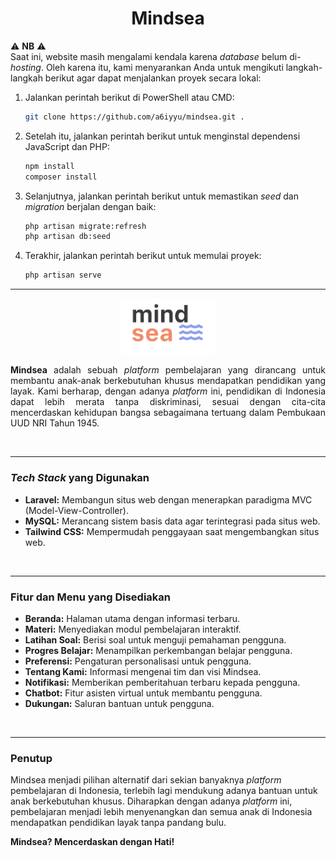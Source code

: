 <h1 align="center">Mindsea</h1>

⚠️ **NB** ⚠️  
Saat ini, website masih mengalami kendala karena _database_ belum di-_hosting_. Oleh karena itu, kami menyarankan Anda untuk mengikuti langkah-langkah berikut agar dapat menjalankan proyek secara lokal:

1. Jalankan perintah berikut di PowerShell atau CMD:
    ```bash
    git clone https://github.com/a6iyyu/mindsea.git .
    ```
2. Setelah itu, jalankan perintah berikut untuk menginstal dependensi JavaScript dan PHP:
    ```bash
    npm install
    composer install
    ```
3. Selanjutnya, jalankan perintah berikut untuk memastikan _seed_ dan _migration_ berjalan dengan baik:
    ```bash
    php artisan migrate:refresh
    php artisan db:seed
    ```
4. Terakhir, jalankan perintah berikut untuk memulai proyek:
    ```bash
    php artisan serve
    ```

---

<p align="center">
<img src="https://github.com/a6iyyu/mindsea/blob/main/public/favicon.ico" alt="Logo" width="150" />
</p>

<p align="justify">
<strong>Mindsea</strong> adalah sebuah <i>platform</i> pembelajaran yang dirancang untuk membantu anak-anak berkebutuhan khusus mendapatkan pendidikan yang layak. Kami berharap, dengan adanya <i>platform</i> ini, pendidikan di Indonesia dapat lebih merata tanpa diskriminasi, sesuai dengan cita-cita mencerdaskan kehidupan bangsa sebagaimana tertuang dalam Pembukaan UUD NRI Tahun 1945.
</p>

<br />

---

### _Tech Stack_ yang Digunakan

-   **Laravel:** Membangun situs web dengan menerapkan paradigma MVC (Model-View-Controller).
-   **MySQL:** Merancang sistem basis data agar terintegrasi pada situs web.
-   **Tailwind CSS:** Mempermudah penggayaan saat mengembangkan situs web.

<br />

---

### Fitur dan Menu yang Disediakan

-   **Beranda:** Halaman utama dengan informasi terbaru.
-   **Materi:** Menyediakan modul pembelajaran interaktif.
-   **Latihan Soal:** Berisi soal untuk menguji pemahaman pengguna.
-   **Progres Belajar:** Menampilkan perkembangan belajar pengguna.
-   **Preferensi:** Pengaturan personalisasi untuk pengguna.
-   **Tentang Kami:** Informasi mengenai tim dan visi Mindsea.
-   **Notifikasi:** Memberikan pemberitahuan terbaru kepada pengguna.
-   **Chatbot:** Fitur asisten virtual untuk membantu pengguna.
-   **Dukungan:** Saluran bantuan untuk pengguna.

<br />

---

### Penutup

Mindsea menjadi pilihan alternatif dari sekian banyaknya _platform_ pembelajaran di Indonesia, terlebih lagi mendukung adanya bantuan untuk anak berkebutuhan khusus. Diharapkan dengan adanya _platform_ ini, pembelajaran menjadi lebih menyenangkan dan semua anak di Indonesia mendapatkan pendidikan layak tanpa pandang bulu.

**Mindsea? Mencerdaskan dengan Hati!**
